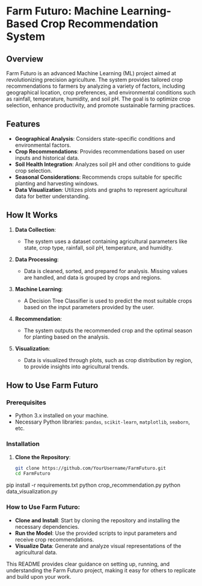# Farm Futuro: Machine Learning-Based Crop Recommendation System

## Overview
Farm Futuro is an advanced Machine Learning (ML) project aimed at revolutionizing precision agriculture. The system provides tailored crop recommendations to farmers by analyzing a variety of factors, including geographical location, crop preferences, and environmental conditions such as rainfall, temperature, humidity, and soil pH. The goal is to optimize crop selection, enhance productivity, and promote sustainable farming practices.

## Features
- **Geographical Analysis**: Considers state-specific conditions and environmental factors.
- **Crop Recommendations**: Provides recommendations based on user inputs and historical data.
- **Soil Health Integration**: Analyzes soil pH and other conditions to guide crop selection.
- **Seasonal Considerations**: Recommends crops suitable for specific planting and harvesting windows.
- **Data Visualization**: Utilizes plots and graphs to represent agricultural data for better understanding.

## How It Works
1. **Data Collection**:
   - The system uses a dataset containing agricultural parameters like state, crop type, rainfall, soil pH, temperature, and humidity.

2. **Data Processing**:
   - Data is cleaned, sorted, and prepared for analysis. Missing values are handled, and data is grouped by crops and regions.

3. **Machine Learning**:
   - A Decision Tree Classifier is used to predict the most suitable crops based on the input parameters provided by the user.

4. **Recommendation**:
   - The system outputs the recommended crop and the optimal season for planting based on the analysis.

5. **Visualization**:
   - Data is visualized through plots, such as crop distribution by region, to provide insights into agricultural trends.

## How to Use Farm Futuro

### Prerequisites
- Python 3.x installed on your machine.
- Necessary Python libraries: `pandas`, `scikit-learn`, `matplotlib`, `seaborn`, etc.

### Installation
1. **Clone the Repository**:
   ```bash
   git clone https://github.com/YourUsername/FarmFuturo.git
   cd FarmFuturo
pip install -r requirements.txt
python crop_recommendation.py
python data_visualization.py

### How to Use Farm Futuro:
- **Clone and Install**: Start by cloning the repository and installing the necessary dependencies.
- **Run the Model**: Use the provided scripts to input parameters and receive crop recommendations.
- **Visualize Data**: Generate and analyze visual representations of the agricultural data.

This README provides clear guidance on setting up, running, and understanding the Farm Futuro project, making it easy for others to replicate and build upon your work.
